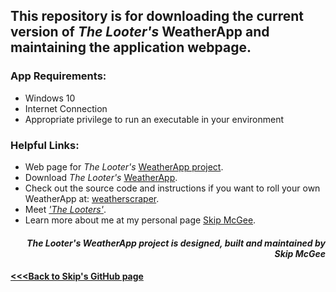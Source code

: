 ## This repository is for downloading the current version of *The Looter's* WeatherApp and maintaining the application webpage.
####

####
### App Requirements:
- Windows 10
- Internet Connection
- Appropriate privilege to run an executable in your environment
####

####
### Helpful Links:
- Web page for *The Looter's* [WeatherApp project](https://skipmcgee.github.io/WeatherApp/).
- Download *The Looter's* [WeatherApp](https://github.com/skipmcgee/WeatherApp/tree/main/download).
- Check out the source code and instructions if you want to roll your own WeatherApp at: [weatherscraper](https://github.com/skipmcgee/weatherscraper).
- Meet [*'The Looters'*](https://skipmcgee.github.io/20.2_deployment/).
- Learn more about me at my personal page [Skip McGee](https://skipmcgee.github.io).
####

####
*<p align="right"><b>The Looter's WeatherApp project is designed, built and maintained by Skip McGee</b></p>*
####

#### [<<<Back to Skip's GitHub page](https://skipmcgee.github.io)
